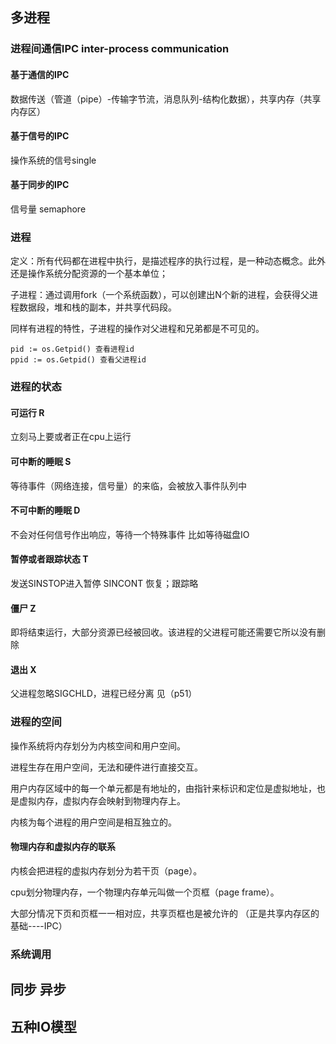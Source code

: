 ## 多进程

### 进程间通信IPC inter-process communication

#### 基于通信的IPC

数据传送（管道（pipe）-传输字节流，消息队列-结构化数据），共享内存（共享内存区）

#### 基于信号的IPC

操作系统的信号single

#### 基于同步的IPC

信号量 semaphore

### 进程

定义：所有代码都在进程中执行，是描述程序的执行过程，是一种动态概念。此外还是操作系统分配资源的一个基本单位；

子进程：通过调用fork（一个系统函数），可以创建出N个新的进程，会获得父进程数据段，堆和栈的副本，并共享代码段。

同样有进程的特性，子进程的操作对父进程和兄弟都是不可见的。

```
pid := os.Getpid() 查看进程id
ppid := os.Getpid() 查看父进程id
```

### 进程的状态

#### 可运行 R

立刻马上要或者正在cpu上运行

#### 可中断的睡眠 S

等待事件（网络连接，信号量）的来临，会被放入事件队列中

#### 不可中断的睡眠 D 

不会对任何信号作出响应，等待一个特殊事件 比如等待磁盘IO

#### 暂停或者跟踪状态 T

发送SINSTOP进入暂停 SINCONT 恢复；跟踪略

#### 僵尸 Z

即将结束运行，大部分资源已经被回收。该进程的父进程可能还需要它所以没有删除

#### 退出 X

父进程忽略SIGCHLD，进程已经分离  见（p51）

### 进程的空间

操作系统将内存划分为内核空间和用户空间。

进程生存在用户空间，无法和硬件进行直接交互。

用户内存区域中的每一个单元都是有地址的，由指针来标识和定位是虚拟地址，也是虚拟内存，虚拟内存会映射到物理内存上。

内核为每个进程的用户空间是相互独立的。

#### 物理内存和虚拟内存的联系

内核会把进程的虚拟内存划分为若干页（page）。

cpu划分物理内存，一个物理内存单元叫做一个页框（page frame）。

大部分情况下页和页框一一相对应，共享页框也是被允许的 （正是共享内存区的基础----IPC）

### 系统调用







## 同步 异步



## 五种IO模型




